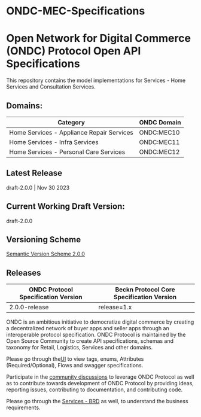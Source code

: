 # ONDC-MEC-Specifications

# Open Network for Digital Commerce (ONDC) Protocol Open API Specifications

This repository contains the model implementations for Services - Home Services and Consultation Services.

## Domains:

| Category                                  | ONDC Domain |
| ----------------------------------------- | ----------- |
| Home Services - Appliance Repair Services | ONDC:MEC10  |
| Home Services - Infra Services            | ONDC:MEC11  |
| Home Services - Personal Care Services    | ONDC:MEC12  |

## Latest Release

draft-2.0.0 | Nov 30 2023

## Current Working Draft Version:

draft-2.0.0

## Versioning Scheme

[Semantic Version Scheme 2.0.0](https://semver.org/)

## Releases

| ONDC Protocol Specification Version | Beckn Protocol Core Specification Version |
| ----------------------------------- | ----------------------------------------- |
| 2.0.0-release                       | release=1.x                               |

ONDC is an ambitious initiative to democratize digital commerce by creating a decentralized network of buyer apps and seller apps through an interoperable protocol specification.
ONDC Protocol is maintained by the Open Source Community to create API specifications, schemas and taxonomy for Retail, Logistics, Services and other domains.

Please go through the[UI](https://ondc-official.github.io/ONDC-MEC-Specifications/#) to view tags, enums, Attributes (Required/Optional), Flows and swagger specifications.

Participate in the [community discussions](https://github.com/ONDC-Official/ONDC-MEC-Specifications/discussions) to leverage ONDC Protocol as well as to contribute towards development of ONDC Protocol by providing ideas, reporting issues, contributing to documentation, and contributing code.

Please go through the [Services - BRD](https://docs.google.com/document/d/1Xo2JOApXlJEht0BMhGHUZwo1ZIQ6bczw/edit) as well, to understand the business requirements.
